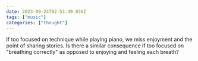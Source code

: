 ```yaml
---
date: 2023-09-24T02:53:49.036Z
tags: ["music"]
categories: ["thought"]
---
```

If too focused on technique while playing piano, we miss enjoyment and the point of sharing stories. Is there a similar consequence if too focused on "breathing correctly" as opposed to enjoying and feeling each breath?
